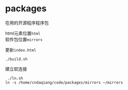# packages
在用的开源程序程序包

html元素位置`html`<br>
软件包位置`mirrors`<br>

更新`index.html`
```
./build.sh
```
建立软连接
```
 ./ln.sh 
ln -s /home/cndaqiang/code/packages/mirrors ~/mirrors
```
